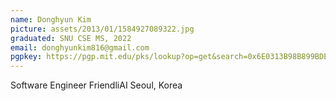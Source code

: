 ```yaml
---
name: Donghyun Kim
picture: assets/2013/01/1584927089322.jpg
graduated: SNU CSE MS, 2022
email: donghyunkim816@gmail.com
pgpkey: https://pgp.mit.edu/pks/lookup?op=get&search=0x6E0313B98B899BDE
---
```

Software Engineer
FriendliAI
Seoul, Korea

